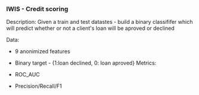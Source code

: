 ### IWIS - Credit scoring

Description:
Given a train and test datastes - build a binary classififer which will predict whether or not a client's loan will be aproved or declined

Data:

 - 9 anonimized features
 - Binary target - {1:loan declined, 0: loan aproved}
Metrics:

 - ROC_AUC
 - Precision/Recall/F1 

